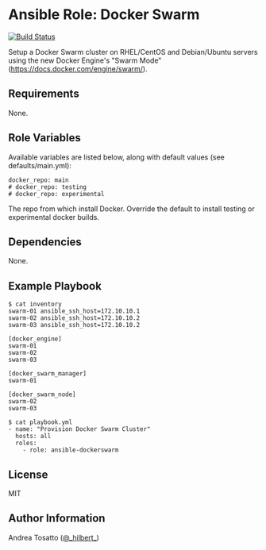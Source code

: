 Ansible Role: Docker Swarm
==========================

[![Build Status](https://travis-ci.org/atosatto/ansible-dockerswarm.svg?branch=master)](https://travis-ci.org/atosatto/ansible-dockerswarm)

Setup a Docker Swarm cluster on RHEL/CentOS and Debian/Ubuntu servers
using the new Docker Engine's "Swarm Mode" (https://docs.docker.com/engine/swarm/).

Requirements
------------

None.

Role Variables
--------------

Available variables are listed below, along with default values (see defaults/main.yml):

    docker_repo: main
    # docker_repo: testing
    # docker_repo: experimental

The repo from which install Docker. Override the default to install
testing or experimental docker builds.


Dependencies
------------

None.

Example Playbook
----------------

    $ cat inventory
    swarm-01 ansible_ssh_host=172.10.10.1
    swarm-02 ansible_ssh_host=172.10.10.2
    swarm-03 ansible_ssh_host=172.10.10.2

    [docker_engine]
    swarm-01
    swarm-02
    swarm-03

    [docker_swarm_manager]
    swarm-01

    [docker_swarm_node]
    swarm-02
    swarm-03

    $ cat playbook.yml
    - name: "Provision Docker Swarm Cluster"
      hosts: all
      roles:
        - role: ansible-dockerswarm

License
-------

MIT

Author Information
------------------

Andrea Tosatto ([@\_hilbert\_](https://twitter.com/_hilbert_))

